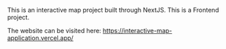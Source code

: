 This is an interactive map project built through NextJS. This is a Frontend project.

The website can be visited here: https://interactive-map-application.vercel.app/ 

